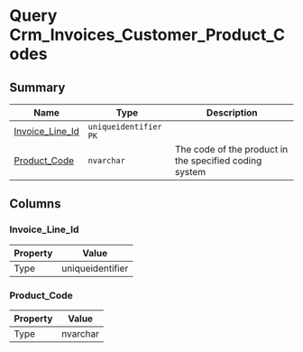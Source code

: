 # Query Crm_Invoices_Customer_Product_Codes


## Summary

| Name | Type | Description |
| - | - | --- |
|[Invoice_Line_Id](#invoice_line_id)|`uniqueidentifier` `PK`||
|[Product_Code](#product_code)|`nvarchar` |The code of the product in the specified coding system|

## Columns

### Invoice_Line_Id

| Property | Value |
| - | - |
|Type|uniqueidentifier|

### Product_Code

| Property | Value |
| - | - |
|Type|nvarchar|


